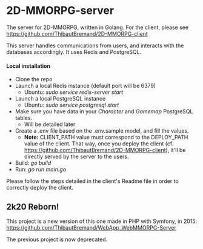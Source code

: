 # 2D-MMORPG-server
The server for 2D-MMORPG, written in Golang.
For the client, please see https://github.com/ThibautBremand/2D-MMORPG-client

This server handles communications from users, and interacts with the databases accordingly. It uses Redis and PostgreSQL.

#### Local installation

- Clone the repo
- Launch a local Redis instance (default port will be 6379)
    * Ubuntu: *sudo service redis-server start*
- Launch a local PostgreSQL instance
    * Ubuntu: *sudo service postgresql start*
- Make sure you have data in your *Character* and *Gamemap* PostgreSQL tables.
  - Will be detailed later
- Create a .env file based on the .env.sample model, and fill the values.
  - **Note:** CLIENT_PATH value must correspond to the DEPLOY_PATH value of the client. That way, once you deploy the client (cf. https://github.com/ThibautBremand/2D-MMORPG-client), it'll be directly served by the server to the users.
- Build: *go build*
- Run: *go run main.go*

Please follow the steps detailed in the client's Readme file in order to correctly deploy the client.

## 2k20 Reborn!
This project is a new version of this one made in PHP with Symfony, in 2015:
https://github.com/ThibautBremand/WebApp_WebMMORPG-Server

The previous project is now deprecated.